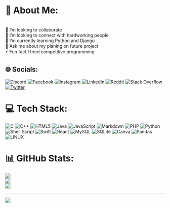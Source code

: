 # 💫 About Me:
<br>👯 I’m looking to collaborate <br>🤝 I’m looking to connect with hardworking people <br>🌱 I’m currently learning Python and Django <br>💬 Ask me about my planing on future project<br>⚡ Fun fact I tried competitive programming 


## 🌐 Socials:
[![Discord](https://img.shields.io/badge/Discord-%237289DA.svg?logo=discord&logoColor=white)](https://discord.gg/efsfsef) [![Facebook](https://img.shields.io/badge/Facebook-%231877F2.svg?logo=Facebook&logoColor=white)](https://facebook.com/https://www.facebook.com/nsd.nafis.7) [![Instagram](https://img.shields.io/badge/Instagram-%23E4405F.svg?logo=Instagram&logoColor=white)](https://instagram.com/werwer) [![LinkedIn](https://img.shields.io/badge/LinkedIn-%230077B5.svg?logo=linkedin&logoColor=white)](https://linkedin.com/in/fsefe) [![Reddit](https://img.shields.io/badge/Reddit-%23FF4500.svg?logo=Reddit&logoColor=white)](https://reddit.com/user/eefsefsf) [![Stack Overflow](https://img.shields.io/badge/-Stackoverflow-FE7A16?logo=stack-overflow&logoColor=white)](https://stackoverflow.com/users/efsfszfsf) [![Twitter](https://img.shields.io/badge/Twitter-%231DA1F2.svg?logo=Twitter&logoColor=white)](https://twitter.com/fsfrfrsfr) 

# 💻 Tech Stack:
![C](https://img.shields.io/badge/c-%2300599C.svg?style=flat-square&logo=c&logoColor=white) ![C++](https://img.shields.io/badge/c++-%2300599C.svg?style=flat-square&logo=c%2B%2B&logoColor=white) ![HTML5](https://img.shields.io/badge/html5-%23E34F26.svg?style=flat-square&logo=html5&logoColor=white) ![Java](https://img.shields.io/badge/java-%23ED8B00.svg?style=flat-square&logo=java&logoColor=white) ![JavaScript](https://img.shields.io/badge/javascript-%23323330.svg?style=flat-square&logo=javascript&logoColor=%23F7DF1E) ![Markdown](https://img.shields.io/badge/markdown-%23000000.svg?style=flat-square&logo=markdown&logoColor=white) ![PHP](https://img.shields.io/badge/php-%23777BB4.svg?style=flat-square&logo=php&logoColor=white) ![Python](https://img.shields.io/badge/python-3670A0?style=flat-square&logo=python&logoColor=ffdd54) ![Shell Script](https://img.shields.io/badge/shell_script-%23121011.svg?style=flat-square&logo=gnu-bash&logoColor=white) ![Swift](https://img.shields.io/badge/swift-F54A2A?style=flat-square&logo=swift&logoColor=white)  ![React](https://img.shields.io/badge/react-%2320232a.svg?style=flat-square&logo=react&logoColor=%2361DAFB) ![MySQL](https://img.shields.io/badge/mysql-%2300f.svg?style=flat-square&logo=mysql&logoColor=white) ![SQLite](https://img.shields.io/badge/sqlite-%2307405e.svg?style=flat-square&logo=sqlite&logoColor=white) ![Canva](https://img.shields.io/badge/Canva-%2300C4CC.svg?style=flat-square&logo=Canva&logoColor=white) ![Pandas](https://img.shields.io/badge/pandas-%23150458.svg?style=flat-square&logo=pandas&logoColor=white) ![LINUX](https://img.shields.io/badge/Linux-FCC624?style=flat-square&logo=linux&logoColor=black) 
# 📊 GitHub Stats:
![](https://github-readme-stats.vercel.app/api?username=NSD-Alien&theme=dark&hide_border=false&include_all_commits=false&count_private=false)<br/>
![](https://github-readme-streak-stats.herokuapp.com/?user=NSD-Alien&theme=dark&hide_border=false)<br/>
![](https://github-readme-stats.vercel.app/api/top-langs/?username=NSD-Alien&theme=dark&hide_border=false&include_all_commits=false&count_private=false&layout=compact)



---
[![](https://visitcount.itsvg.in/api?id=NSD-Alien&icon=5&color=11)](https://visitcount.itsvg.in)

 <!-- ## 💰 You can help me by Donating
  [![BuyMeACoffee](https://img.shields.io/badge/Buy%20Me%20a%20Coffee-ffdd00?style=for-the-badge&logo=buy-me-a-coffee&logoColor=black)](https://buymeacoffee.com/rwfwrr) [![PayPal](https://img.shields.io/badge/PayPal-00457C?style=for-the-badge&logo=paypal&logoColor=white)](https://paypal.me/dsvsfv) [![Patreon](https://img.shields.io/badge/Patreon-F96854?style=for-the-badge&logo=patreon&logoColor=white)](https://patreon.com/adcadcacda) [![Ko-Fi](https://img.shields.io/badge/Ko--fi-F16061?style=for-the-badge&logo=ko-fi&logoColor=white)](https://ko-fi.com/sddrfr) -->

  
<!-- Proudly created with GPRM ( https://gprm.itsvg.in ) -->
